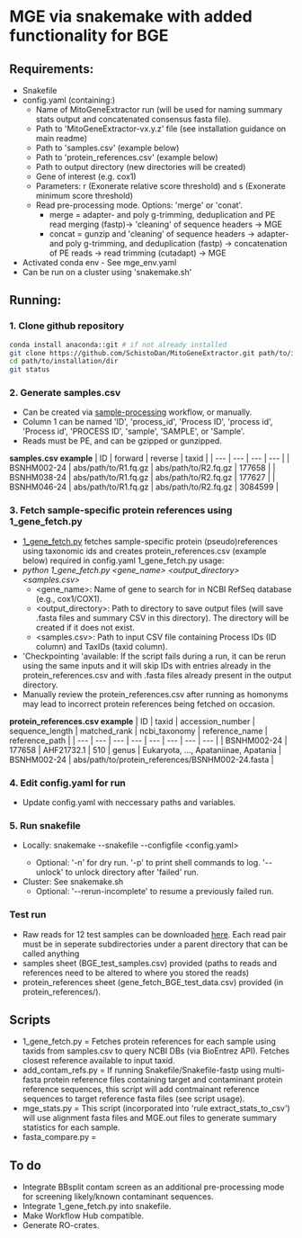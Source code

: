 # MGE via snakemake with added functionality for BGE #
## Requirements: ##
- Snakefile
- config.yaml (containing:)
  - Name of MitoGeneExtractor run (will be used for naming summary stats output and concatenated consensus fasta file).
  - Path to 'MitoGeneExtractor-vx.y.z' file (see installation guidance on main readme)
  - Path to 'samples.csv' (example below)
  - Path to 'protein_references.csv' (example below)
  - Path to output directory (new directories will be created)
  - Gene of interest (e.g. cox1)
  - Parameters: r (Exonerate relative score threshold) and s (Exonerate minimum score threshold)
  - Read pre-processing mode. Options: 'merge' or 'conat'.
    - merge = adapter- and poly g-trimming, deduplication and PE read merging (fastp)-> 'cleaning' of sequence headers -> MGE
    - concat = gunzip and 'cleaning' of sequence headers -> adapter- and poly g-trimming, and deduplication (fastp) -> concatenation of PE reads -> read trimming (cutadapt) -> MGE
- Activated conda env - See mge_env.yaml
- Can be run on a cluster using 'snakemake.sh'





## Running: ##
### 1. Clone github repository ###
```bash
conda install anaconda::git # if not already installed
git clone https://github.com/SchistoDan/MitoGeneExtractor.git path/to/installation/dir
cd path/to/installation/dir
git status
```

### 2. Generate samples.csv ###
- Can be created via [sample-processing](https://github.com/bge-barcoding/sample-processing) workflow, or manually.
- Column 1 can be named 'ID', 'process_id', 'Process ID', 'process id', 'Process id', 'PROCESS ID', 'sample', 'SAMPLE', or 'Sample'.
- Reads must be PE, and can be gzipped or gunzipped.
  
**samples.csv example**
| ID | forward | reverse | taxid |
| --- | --- | --- | --- |
| BSNHM002-24  | abs/path/to/R1.fq.gz | abs/path/to/R2.fq.gz | 177658 |
| BSNHM038-24 | abs/path/to/R1.fq.gz | abs/path/to/R2.fq.gz | 177627 |
| BSNHM046-24 | abs/path/to/R1.fq.gz | abs/path/to/R2.fq.gz | 3084599 |

### 3. Fetch sample-specific protein references using 1_gene_fetch.py ###
- [1_gene_fetch.py](https://github.com/SchistoDan/MitoGeneExtractor/blob/main/snakemake/1_gene_fetch.py) fetches sample-specific protein (pseudo)references using taxonomic ids and creates protein_references.csv (example below) required in config.yaml 
1_gene_fetch.py usage:
 - *python 1_gene_fetch.py <gene_name> <output_directory> <samples.csv>*
    - <gene_name>: Name of gene to search for in NCBI RefSeq database (e.g., cox1/COX1).
    - <output_directory>: Path to directory to save output files (will save .fasta files and summary CSV in this directory). The directory will be created if it does not exist.
    - <samples.csv>: Path to input CSV file containing Process IDs (ID column) and TaxIDs (taxid column).
- 'Checkpointing 'available: If the script fails during a run, it can be rerun using the same inputs and it will skip IDs with entries already in the protein_references.csv and with .fasta files already present in the output directory.
- Manually review the protein_references.csv after running as homonyms may lead to incorrect protein references being fetched on occasion.

**protein_references.csv example** 
| ID | taxid | accession_number | sequence_length | matched_rank | ncbi_taxonomy | reference_name | reference_path |
| --- | --- | --- | --- | --- | --- | --- | --- |
| BSNHM002-24 | 177658 | AHF21732.1 | 510 | genus | Eukaryota, ..., Apataniinae, Apatania | BSNHM002-24 | abs/path/to/protein_references/BSNHM002-24.fasta | 


### 4. Edit config.yaml for run ###
- Update config.yaml with neccessary paths and variables.

### 5. Run snakefile ###
- Locally: snakemake --snakefile <Snakefile> --configfile <config.yaml>
  - Optional: '-n' for dry run. '-p' to print shell commands to log. '--unlock' to unlock directory after 'failed' run.
- Cluster: See snakemake.sh
  - Optional: '--rerun-incomplete' to resume a previously failed run.

### Test run ###
- Raw reads for 12 test samples can be downloaded [here](https://naturalhistorymuseum-my.sharepoint.com/personal/b_price_nhm_ac_uk/_layouts/15/onedrive.aspx?ct=1723035606962&or=Teams%2DHL&ga=1&LOF=1&id=%2Fpersonal%2Fb%5Fprice%5Fnhm%5Fac%5Fuk%2FDocuments%2F%5Ftemp%2F%5FBGEexamples4Felix%2F1%5Fraw%5Fdata). Each read pair must be in seperate subdirectories under a parent directory that can be called anything
- samples sheet (BGE_test_samples.csv) provided (paths to reads and references need to be altered to where you stored the reads)
- protein_references sheet (gene_fetch_BGE_test_data.csv) provided (in protein_references/).


## Scripts ##
- 1_gene_fetch.py = Fetches protein references for each sample using taxids from samples.csv to query NCBI DBs (via BioEntrez API). Fetches closest reference available to input taxid. 
- add_contam_refs.py = If running Snakefile/Snakefile-fastp using multi-fasta protein reference files containing target and contaminant protein reference sequences, this script will add  contmainant reference sequences to target reference fasta files (see script usage).
- mge_stats.py = This script (incorporated into 'rule extract_stats_to_csv') will use alignment fasta files and MGE.out files to generate summary statistics for each sample.
- fasta_compare.py = 

## To do ##
- Integrate BBsplit contam screen as an additional pre-processing mode for screening likely/known contaminant sequences.
- Integrate 1_gene_fetch.py into snakefile.
- Make Workflow Hub compatible.
- Generate RO-crates.
  
